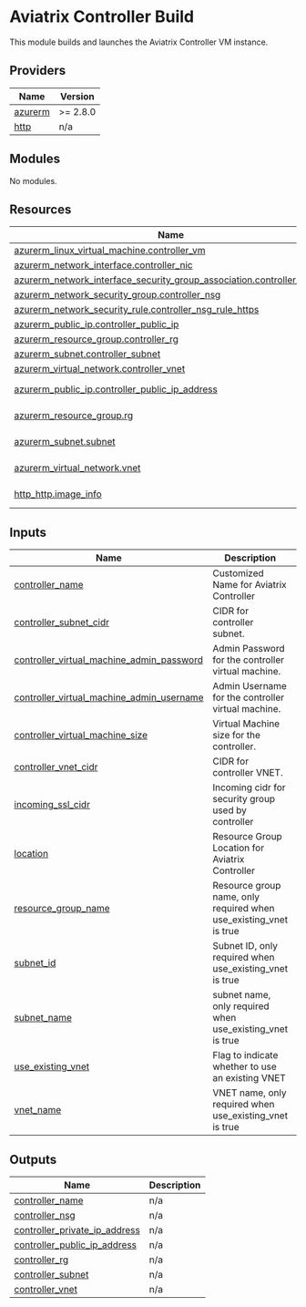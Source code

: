 # Aviatrix Controller Build

This module builds and launches the Aviatrix Controller VM instance.

## Providers

| Name | Version |
|------|---------|
| <a name="provider_azurerm"></a> [azurerm](#provider\_azurerm) | >= 2.8.0 |
| <a name="provider_http"></a> [http](#provider\_http) | n/a |

## Modules

No modules.

## Resources

| Name | Type |
|------|------|
| [azurerm_linux_virtual_machine.controller_vm](https://registry.terraform.io/providers/hashicorp/azurerm/latest/docs/resources/linux_virtual_machine) | resource |
| [azurerm_network_interface.controller_nic](https://registry.terraform.io/providers/hashicorp/azurerm/latest/docs/resources/network_interface) | resource |
| [azurerm_network_interface_security_group_association.controller_nic_sg](https://registry.terraform.io/providers/hashicorp/azurerm/latest/docs/resources/network_interface_security_group_association) | resource |
| [azurerm_network_security_group.controller_nsg](https://registry.terraform.io/providers/hashicorp/azurerm/latest/docs/resources/network_security_group) | resource |
| [azurerm_network_security_rule.controller_nsg_rule_https](https://registry.terraform.io/providers/hashicorp/azurerm/latest/docs/resources/network_security_rule) | resource |
| [azurerm_public_ip.controller_public_ip](https://registry.terraform.io/providers/hashicorp/azurerm/latest/docs/resources/public_ip) | resource |
| [azurerm_resource_group.controller_rg](https://registry.terraform.io/providers/hashicorp/azurerm/latest/docs/resources/resource_group) | resource |
| [azurerm_subnet.controller_subnet](https://registry.terraform.io/providers/hashicorp/azurerm/latest/docs/resources/subnet) | resource |
| [azurerm_virtual_network.controller_vnet](https://registry.terraform.io/providers/hashicorp/azurerm/latest/docs/resources/virtual_network) | resource |
| [azurerm_public_ip.controller_public_ip_address](https://registry.terraform.io/providers/hashicorp/azurerm/latest/docs/data-sources/public_ip) | data source |
| [azurerm_resource_group.rg](https://registry.terraform.io/providers/hashicorp/azurerm/latest/docs/data-sources/resource_group) | data source |
| [azurerm_subnet.subnet](https://registry.terraform.io/providers/hashicorp/azurerm/latest/docs/data-sources/subnet) | data source |
| [azurerm_virtual_network.vnet](https://registry.terraform.io/providers/hashicorp/azurerm/latest/docs/data-sources/virtual_network) | data source |
| [http_http.image_info](https://registry.terraform.io/providers/hashicorp/http/latest/docs/data-sources/http) | data source |

## Inputs

| Name | Description | Type | Default | Required |
|------|-------------|------|---------|:--------:|
| <a name="input_controller_name"></a> [controller\_name](#input\_controller\_name) | Customized Name for Aviatrix Controller | `string` | n/a | yes |
| <a name="input_controller_subnet_cidr"></a> [controller\_subnet\_cidr](#input\_controller\_subnet\_cidr) | CIDR for controller subnet. | `string` | `"10.0.0.0/24"` | no |
| <a name="input_controller_virtual_machine_admin_password"></a> [controller\_virtual\_machine\_admin\_password](#input\_controller\_virtual\_machine\_admin\_password) | Admin Password for the controller virtual machine. | `string` | `"aviatrix1234!"` | no |
| <a name="input_controller_virtual_machine_admin_username"></a> [controller\_virtual\_machine\_admin\_username](#input\_controller\_virtual\_machine\_admin\_username) | Admin Username for the controller virtual machine. | `string` | `"aviatrix"` | no |
| <a name="input_controller_virtual_machine_size"></a> [controller\_virtual\_machine\_size](#input\_controller\_virtual\_machine\_size) | Virtual Machine size for the controller. | `string` | `"Standard_A4_v2"` | no |
| <a name="input_controller_vnet_cidr"></a> [controller\_vnet\_cidr](#input\_controller\_vnet\_cidr) | CIDR for controller VNET. | `string` | `"10.0.0.0/24"` | no |
| <a name="input_incoming_ssl_cidr"></a> [incoming\_ssl\_cidr](#input\_incoming\_ssl\_cidr) | Incoming cidr for security group used by controller | `list(string)` | n/a | yes |
| <a name="input_location"></a> [location](#input\_location) | Resource Group Location for Aviatrix Controller | `string` | `"West US"` | no |
| <a name="input_resource_group_name"></a> [resource\_group\_name](#input\_resource\_group\_name) | Resource group name, only required when use\_existing\_vnet is true | `string` | `""` | no |
| <a name="input_subnet_id"></a> [subnet\_id](#input\_subnet\_id) | Subnet ID, only required when use\_existing\_vnet is true | `string` | `""` | no |
| <a name="input_subnet_name"></a> [subnet\_name](#input\_subnet\_name) | subnet name, only required when use\_existing\_vnet is true | `string` | `""` | no |
| <a name="input_use_existing_vnet"></a> [use\_existing\_vnet](#input\_use\_existing\_vnet) | Flag to indicate whether to use an existing VNET | `bool` | `false` | no |
| <a name="input_vnet_name"></a> [vnet\_name](#input\_vnet\_name) | VNET name, only required when use\_existing\_vnet is true | `string` | `""` | no |

## Outputs

| Name | Description |
|------|-------------|
| <a name="output_controller_name"></a> [controller\_name](#output\_controller\_name) | n/a |
| <a name="output_controller_nsg"></a> [controller\_nsg](#output\_controller\_nsg) | n/a |
| <a name="output_controller_private_ip_address"></a> [controller\_private\_ip\_address](#output\_controller\_private\_ip\_address) | n/a |
| <a name="output_controller_public_ip_address"></a> [controller\_public\_ip\_address](#output\_controller\_public\_ip\_address) | n/a |
| <a name="output_controller_rg"></a> [controller\_rg](#output\_controller\_rg) | n/a |
| <a name="output_controller_subnet"></a> [controller\_subnet](#output\_controller\_subnet) | n/a |
| <a name="output_controller_vnet"></a> [controller\_vnet](#output\_controller\_vnet) | n/a |
